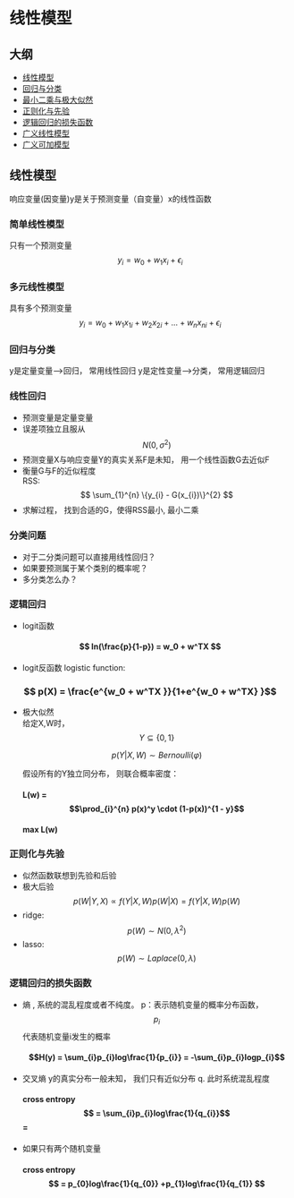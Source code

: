 # 线性模型
## 大纲
- [线性模型](#linear_model)
- [回归与分类](#rgr_cls)
- [最小二乘与极大似然](#ols_mle)
- [正则化与先验](#rgl_pri)
- [逻辑回归的损失函数](#lr_loss)
- [广义线性模型](#glm)
- [广义可加模型](#gam)

## 线性模型<span id="linear_model"></span>
响应变量(因变量)y是关于预测变量（自变量）x的线性函数
### 简单线性模型
只有一个预测变量
$$ y_i = w_0 + w_1x_i + \epsilon_i $$
### 多元线性模型
具有多个预测变量
$$ y_i = w_0 + w_1x_{1i}+w_2x_{2i}+...+w_nx_{ni} + \epsilon_i  $$   
### 回归与分类<span id="rgr_cls"></span>
y是定量变量-->回归， 常用线性回归
y是定性变量-->分类， 常用逻辑回归
### 线性回归
- 预测变量是定量变量
- 误差项独立且服从$$N(0, σ^2)$$
- 预测变量X与响应变量Y的真实关系F是未知， 用一个线性函数G去近似F
- 衡量G与F的近似程度    
  RSS: $$ \sum_{1}^{n} \{y_{i} - G(x_{i})\}^{2} $$
- 求解过程， 找到合适的G，使得RSS最小, 最小二乘  
### 分类问题
- 对于二分类问题可以直接用线性回归？
- 如果要预测属于某个类别的概率呢？
- 多分类怎么办？
### 逻辑回归
- logit函数  
 ####  $$ ln(\frac{p}{1-p}) = w_0 + w^TX $$
- logit反函数 logistic function:
 ###  $$ p(X) = \frac{e^{w_0 + w^TX }}{1+e^{w_0 + w^TX} }$$
- 极大似然  
  给定X,W时，$$ Y \subseteq{\{0,1\}} $$  
      
  $$ p(Y|X,W) \sim Bernoulli(\varphi) $$
  
  假设所有的Y独立同分布， 则联合概率密度：
  #### L(w) = $$\prod_{i}^{n} p(x)^y \cdot (1-p(x))^{1 - y}$$
  #### max L(w) 
  
### 正则化与先验
- 似然函数联想到先验和后验
- 极大后验  
  $$ p(W|Y,X) \propto f(Y|X,W)p(W|X) = f(Y|X,W)p(W) $$
- ridge: $$p(W) \sim N(0, \lambda^2) $$ 
- lasso: $$p(W) \sim Laplace(0, \lambda) $$

### 逻辑回归的损失函数
- 熵 , 系统的混乱程度或者不纯度。 p：表示随机变量的概率分布函数，$$p_{i}$$代表随机变量i发生的概率
  #### $$H(y) = \sum_{i}p_{i}log\frac{1}{p_{i}} = -\sum_{i}p_{i}logp_{i}$$
- 交叉熵  y的真实分布一般未知， 我们只有近似分布 q. 此时系统混乱程度
  #### cross entropy $$ = \sum_{i}p_{i}log\frac{1}{q_{i}}$$ = 
- 如果只有两个随机变量
  #### cross entropy $$ = p_{0}log\frac{1}{q_{0}} +p_{1}log\frac{1}{q_{1}} $$



  
  
